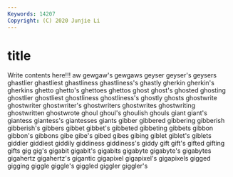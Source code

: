 ```yaml
---
Keywords: 14207
Copyright: (C) 2020 Junjie Li
---
```


# title

Write contents here!!!
aw 
gewgaw's 
gewgaws 
geyser 
geyser's 
geysers 
ghastlier
ghastliest 
ghastliness 
ghastliness's 
ghastly 
gherkin 
gherkin's 
gherkins 
ghetto 
ghetto's 
ghettoes
ghettos 
ghost 
ghost's 
ghosted 
ghosting 
ghostlier 
ghostliest 
ghostliness 
ghostliness's 
ghostly
ghosts 
ghostwrite 
ghostwriter 
ghostwriter's 
ghostwriters 
ghostwrites 
ghostwriting 
ghostwritten 
ghostwrote 
ghoul
ghoul's 
ghoulish 
ghouls 
giant 
giant's 
giantess 
giantess's 
giantesses 
giants 
gibber
gibbered 
gibbering 
gibberish 
gibberish's 
gibbers 
gibbet 
gibbet's 
gibbeted 
gibbeting 
gibbets
gibbon 
gibbon's 
gibbons 
gibe 
gibe's 
gibed 
gibes 
gibing 
giblet 
giblet's
giblets 
giddier 
giddiest 
giddily 
giddiness 
giddiness's 
giddy 
gift 
gift's 
gifted
gifting 
gifts 
gig 
gig's 
gigabit 
gigabit's 
gigabits 
gigabyte 
gigabyte's 
gigabytes
gigahertz 
gigahertz's 
gigantic 
gigapixel 
gigapixel's 
gigapixels 
gigged 
gigging 
giggle 
giggle's
giggled 
giggler 
giggler's 
